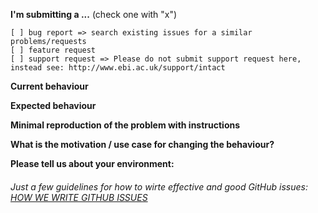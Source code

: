 <!--
Please fill out this form with as much information as possible. This way we can process your request quicker and don't need to ask for more information or process the request with false requirement. 
-->

**I'm submitting a ...**  (check one with "x")
```
[ ] bug report => search existing issues for a similar problems/requests
[ ] feature request
[ ] support request => Please do not submit support request here, instead see: http://www.ebi.ac.uk/support/intact
```

**Current behaviour**
<!-- Describe how the bug manifests. -->

**Expected behaviour**
<!-- Describe what the behaviour would be without the bug. -->

**Minimal reproduction of the problem with instructions**
<!--
If the current behaviour is a bug or you can illustrate your feature request better with an example, 
please provide working examples, a mock-up or a step by step instruction. 
-->

**What is the motivation / use case for changing the behaviour?**
<!-- Describe the motivation or the concrete use case -->

**Please tell us about your environment:**
<!-- Windows, Mac OSX, Linux and Firfox, Chrome, IE (if possible with version) -->


###### Just a few guidelines for how to wirte effective and good GitHub issues: [HOW WE WRITE GITHUB ISSUES](https://wiredcraft.com/blog/how-we-write-our-github-issues/)
